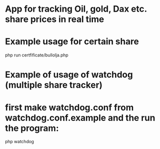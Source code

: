 # App for tracking Oil, gold, Dax etc. share prices in real time

# Example usage for certain share
php run certfificate/bullolja.php

# Example of usage of watchdog (multiple share tracker)
# first make watchdog.conf from watchdog.conf.example and the run the program:
php watchdog

